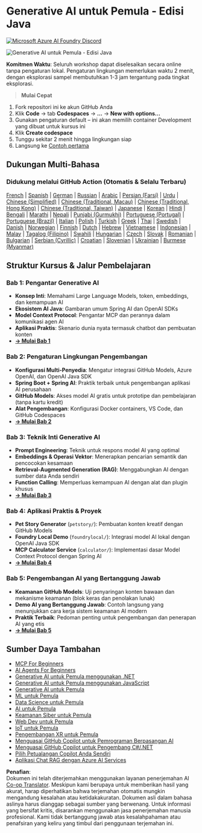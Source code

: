 <!--
CO_OP_TRANSLATOR_METADATA:
{
  "original_hash": "90ac762d40c6db51b8081cdb3e49e9db",
  "translation_date": "2025-08-07T11:17:14+00:00",
  "source_file": "README.md",
  "language_code": "id"
}
-->
# Generative AI untuk Pemula - Edisi Java
[![Microsoft Azure AI Foundry Discord](https://dcbadge.limes.pink/api/server/ByRwuEEgH4)](https://discord.com/invite/ByRwuEEgH4)

![Generative AI untuk Pemula - Edisi Java](../../translated_images/beg-genai-series.8b48be9951cc574c25f8a3accba949bfd03c2f008e2c613283a1b47316fbee68.id.png)

**Komitmen Waktu**: Seluruh workshop dapat diselesaikan secara online tanpa pengaturan lokal. Pengaturan lingkungan memerlukan waktu 2 menit, dengan eksplorasi sampel membutuhkan 1-3 jam tergantung pada tingkat eksplorasi.

> **Mulai Cepat**

1. Fork repositori ini ke akun GitHub Anda
2. Klik **Code** → tab **Codespaces** → **...** → **New with options...**
3. Gunakan pengaturan default – ini akan memilih container Development yang dibuat untuk kursus ini
4. Klik **Create codespace**
5. Tunggu sekitar 2 menit hingga lingkungan siap
6. Langsung ke [Contoh pertama](./02-SetupDevEnvironment/README.md#step-2-create-a-github-personal-access-token)

## Dukungan Multi-Bahasa

### Didukung melalui GitHub Action (Otomatis & Selalu Terbaru)

[French](../fr/README.md) | [Spanish](../es/README.md) | [German](../de/README.md) | [Russian](../ru/README.md) | [Arabic](../ar/README.md) | [Persian (Farsi)](../fa/README.md) | [Urdu](../ur/README.md) | [Chinese (Simplified)](../zh/README.md) | [Chinese (Traditional, Macau)](../mo/README.md) | [Chinese (Traditional, Hong Kong)](../hk/README.md) | [Chinese (Traditional, Taiwan)](../tw/README.md) | [Japanese](../ja/README.md) | [Korean](../ko/README.md) | [Hindi](../hi/README.md) | [Bengali](../bn/README.md) | [Marathi](../mr/README.md) | [Nepali](../ne/README.md) | [Punjabi (Gurmukhi)](../pa/README.md) | [Portuguese (Portugal)](../pt/README.md) | [Portuguese (Brazil)](../br/README.md) | [Italian](../it/README.md) | [Polish](../pl/README.md) | [Turkish](../tr/README.md) | [Greek](../el/README.md) | [Thai](../th/README.md) | [Swedish](../sv/README.md) | [Danish](../da/README.md) | [Norwegian](../no/README.md) | [Finnish](../fi/README.md) | [Dutch](../nl/README.md) | [Hebrew](../he/README.md) | [Vietnamese](../vi/README.md) | [Indonesian](./README.md) | [Malay](../ms/README.md) | [Tagalog (Filipino)](../tl/README.md) | [Swahili](../sw/README.md) | [Hungarian](../hu/README.md) | [Czech](../cs/README.md) | [Slovak](../sk/README.md) | [Romanian](../ro/README.md) | [Bulgarian](../bg/README.md) | [Serbian (Cyrillic)](../sr/README.md) | [Croatian](../hr/README.md) | [Slovenian](../sl/README.md) | [Ukrainian](../uk/README.md) | [Burmese (Myanmar)](../my/README.md)

## Struktur Kursus & Jalur Pembelajaran

### **Bab 1: Pengantar Generative AI**
- **Konsep Inti**: Memahami Large Language Models, token, embeddings, dan kemampuan AI
- **Ekosistem AI Java**: Gambaran umum Spring AI dan OpenAI SDKs
- **Model Context Protocol**: Pengantar MCP dan perannya dalam komunikasi agen AI
- **Aplikasi Praktis**: Skenario dunia nyata termasuk chatbot dan pembuatan konten
- **[→ Mulai Bab 1](./01-IntroToGenAI/README.md)**

### **Bab 2: Pengaturan Lingkungan Pengembangan**
- **Konfigurasi Multi-Penyedia**: Mengatur integrasi GitHub Models, Azure OpenAI, dan OpenAI Java SDK
- **Spring Boot + Spring AI**: Praktik terbaik untuk pengembangan aplikasi AI perusahaan
- **GitHub Models**: Akses model AI gratis untuk prototipe dan pembelajaran (tanpa kartu kredit)
- **Alat Pengembangan**: Konfigurasi Docker containers, VS Code, dan GitHub Codespaces
- **[→ Mulai Bab 2](./02-SetupDevEnvironment/README.md)**

### **Bab 3: Teknik Inti Generative AI**
- **Prompt Engineering**: Teknik untuk respons model AI yang optimal
- **Embeddings & Operasi Vektor**: Menerapkan pencarian semantik dan pencocokan kesamaan
- **Retrieval-Augmented Generation (RAG)**: Menggabungkan AI dengan sumber data Anda sendiri
- **Function Calling**: Memperluas kemampuan AI dengan alat dan plugin khusus
- **[→ Mulai Bab 3](./03-CoreGenerativeAITechniques/README.md)**

### **Bab 4: Aplikasi Praktis & Proyek**
- **Pet Story Generator** (`petstory/`): Pembuatan konten kreatif dengan GitHub Models
- **Foundry Local Demo** (`foundrylocal/`): Integrasi model AI lokal dengan OpenAI Java SDK
- **MCP Calculator Service** (`calculator/`): Implementasi dasar Model Context Protocol dengan Spring AI
- **[→ Mulai Bab 4](./04-PracticalSamples/README.md)**

### **Bab 5: Pengembangan AI yang Bertanggung Jawab**
- **Keamanan GitHub Models**: Uji penyaringan konten bawaan dan mekanisme keamanan (blok keras dan penolakan lunak)
- **Demo AI yang Bertanggung Jawab**: Contoh langsung yang menunjukkan cara kerja sistem keamanan AI modern
- **Praktik Terbaik**: Pedoman penting untuk pengembangan dan penerapan AI yang etis
- **[→ Mulai Bab 5](./05-ResponsibleGenAI/README.md)**

## Sumber Daya Tambahan

- [MCP For Beginners](https://github.com/microsoft/mcp-for-beginners)
- [AI Agents For Beginners](https://github.com/microsoft/ai-agents-for-beginners)
- [Generative AI untuk Pemula menggunakan .NET](https://github.com/microsoft/Generative-AI-for-beginners-dotnet)
- [Generative AI untuk Pemula menggunakan JavaScript](https://github.com/microsoft/generative-ai-with-javascript)
- [Generative AI untuk Pemula](https://github.com/microsoft/generative-ai-for-beginners)
- [ML untuk Pemula](https://aka.ms/ml-beginners)
- [Data Science untuk Pemula](https://aka.ms/datascience-beginners)
- [AI untuk Pemula](https://aka.ms/ai-beginners)
- [Keamanan Siber untuk Pemula](https://github.com/microsoft/Security-101)
- [Web Dev untuk Pemula](https://aka.ms/webdev-beginners)
- [IoT untuk Pemula](https://aka.ms/iot-beginners)
- [Pengembangan XR untuk Pemula](https://github.com/microsoft/xr-development-for-beginners)
- [Menguasai GitHub Copilot untuk Pemrograman Berpasangan AI](https://aka.ms/GitHubCopilotAI)
- [Menguasai GitHub Copilot untuk Pengembang C#/.NET](https://github.com/microsoft/mastering-github-copilot-for-dotnet-csharp-developers)
- [Pilih Petualangan Copilot Anda Sendiri](https://github.com/microsoft/CopilotAdventures)
- [Aplikasi Chat RAG dengan Azure AI Services](https://github.com/Azure-Samples/azure-search-openai-demo-java)

**Penafian**:  
Dokumen ini telah diterjemahkan menggunakan layanan penerjemahan AI [Co-op Translator](https://github.com/Azure/co-op-translator). Meskipun kami berupaya untuk memberikan hasil yang akurat, harap diperhatikan bahwa terjemahan otomatis mungkin mengandung kesalahan atau ketidakakuratan. Dokumen asli dalam bahasa aslinya harus dianggap sebagai sumber yang berwenang. Untuk informasi yang bersifat kritis, disarankan menggunakan jasa penerjemahan manusia profesional. Kami tidak bertanggung jawab atas kesalahpahaman atau penafsiran yang keliru yang timbul dari penggunaan terjemahan ini.